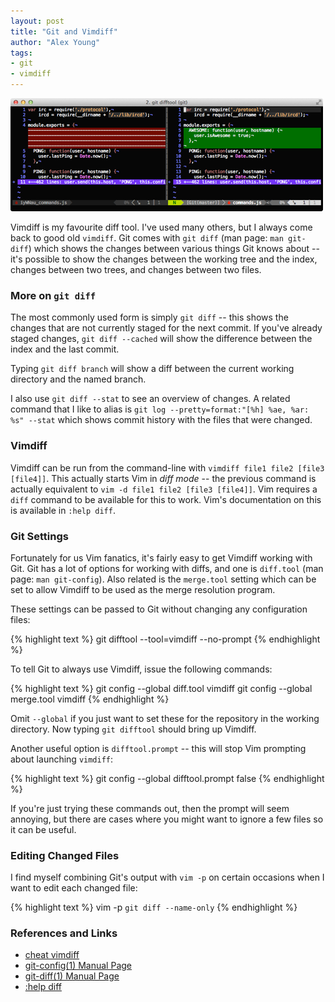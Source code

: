 ```yaml
---
layout: post
title: "Git and Vimdiff"
author: "Alex Young"
tags:   
- git
- vimdiff
---
```


![Vimdiff screenshot](/images/posts/vimdiff.png)

Vimdiff is my favourite diff tool.  I've used many others, but I always come back to good old `vimdiff`.  Git comes with `git diff` (man page: `man git-diff`) which shows the changes between various things Git knows about -- it's possible to show the changes between the working tree and the index, changes between two trees, and changes between two files.

### More on `git diff`

The most commonly used form is simply `git diff` -- this shows the changes that are not currently staged for the next commit.  If you've already staged changes, `git diff --cached` will show the difference between the index and the last commit.

Typing `git diff branch` will show a diff between the current working directory and the named branch.

I also use `git diff --stat` to see an overview of changes.  A related command that I like to alias is `git log --pretty=format:"[%h] %ae, %ar: %s" --stat` which shows commit history with the files that were changed.

### Vimdiff

Vimdiff can be run from the command-line with `vimdiff file1 file2 [file3 [file4]]`.  This actually starts Vim in _diff mode_ -- the previous command is actually equivalent to `vim -d file1 file2 [file3 [file4]]`.  Vim requires a `diff` command to be available for this to work.  Vim's documentation on this is available in `:help diff`.

### Git Settings

Fortunately for us Vim fanatics, it's fairly easy to get Vimdiff working with Git.  Git has a lot of options for working with diffs, and one is `diff.tool` (man page: `man git-config`).  Also related is the `merge.tool` setting which can be set to allow Vimdiff to be used as the merge resolution program.

These settings can be passed to Git without changing any configuration files:

{% highlight text %}
git difftool --tool=vimdiff --no-prompt
{% endhighlight %}

To tell Git to always use Vimdiff, issue the following commands:

{% highlight text %}
git config --global diff.tool vimdiff
git config --global merge.tool vimdiff
{% endhighlight %}

Omit `--global` if you just want to set these for the repository in the working directory.  Now typing `git difftool` should bring up Vimdiff.

Another useful option is `difftool.prompt` -- this will stop Vim prompting about launching `vimdiff`:

{% highlight text %}
git config --global difftool.prompt false
{% endhighlight %}

If you're just trying these commands out, then the prompt will seem annoying, but there are cases where you might want to ignore a few files so it can be useful.

### Editing Changed Files

I find myself combining Git's output with `vim -p` on certain occasions when I want to edit each changed file:

{% highlight text %}
vim -p `git diff --name-only`
{% endhighlight %}

### References and Links

* [cheat vimdiff](http://cheat.errtheblog.com/s/vimdiff/)
* [git-config(1) Manual Page](http://schacon.github.com/git/git-config.html)
* [git-diff(1) Manual Page](http://schacon.github.com/git/git-diff.html)
* [:help diff](http://vimdoc.sourceforge.net/htmldoc/diff.html)

